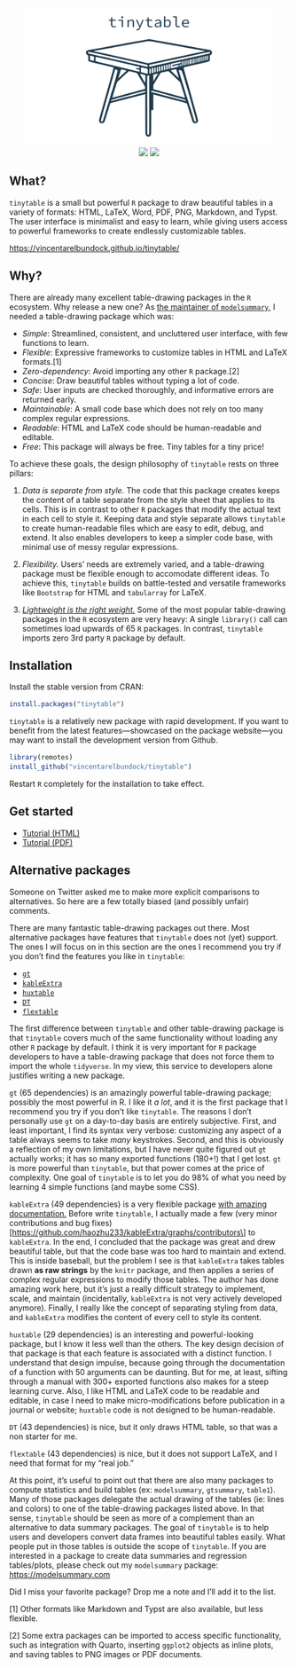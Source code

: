 

<p align="center">
<img src="man/figures/gallery/tinytable_gallery.gif" height = "250" class = "center">
<br> <!-- badges: start -->
<a href = "https://github.com/vincentarelbundock/tinytable/blob/main/LICENSE.md" target = "_blank"><img src="https://img.shields.io/badge/license-GPLv3-blue"></a>
<a href = "https://vincentarelbundock.github.io/tinytable/" target = "_blank"><img src="https://img.shields.io/static/v1?label=Website&message=Visit&color=blue"></a>
<!-- badges: end -->
</p>

## What?

`tinytable` is a small but powerful `R` package to draw beautiful tables
in a variety of formats: HTML, LaTeX, Word, PDF, PNG, Markdown, and
Typst. The user interface is minimalist and easy to learn, while giving
users access to powerful frameworks to create endlessly customizable
tables.

<https://vincentarelbundock.github.io/tinytable/>

## Why?

There are already many excellent table-drawing packages in the `R`
ecosystem. Why release a new one? As [the maintainer of
`modelsummary`](https://modelsummary.com), I needed a table-drawing
package which was:

-   *Simple*: Streamlined, consistent, and uncluttered user interface,
    with few functions to learn.
-   *Flexible*: Expressive frameworks to customize tables in HTML and
    LaTeX formats.[1]
-   *Zero-dependency*: Avoid importing any other `R` package.[2]
-   *Concise*: Draw beautiful tables without typing a lot of code.
-   *Safe*: User inputs are checked thoroughly, and informative errors
    are returned early.
-   *Maintainable*: A small code base which does not rely on too many
    complex regular expressions.
-   *Readable*: HTML and LaTeX code should be human-readable and
    editable.
-   *Free*: This package will always be free. Tiny tables for a tiny
    price!

To achieve these goals, the design philosophy of `tinytable` rests on
three pillars:

1.  *Data is separate from style.* The code that this package creates
    keeps the content of a table separate from the style sheet that
    applies to its cells. This is in contrast to other `R` packages that
    modify the actual text in each cell to style it. Keeping data and
    style separate allows `tinytable` to create human-readable files
    which are easy to edit, debug, and extend. It also enables
    developers to keep a simpler code base, with minimal use of messy
    regular expressions.

2.  *Flexibility.* Users’ needs are extremely varied, and a
    table-drawing package must be flexible enough to accomodate
    different ideas. To achieve this, `tinytable` builds on
    battle-tested and versatile frameworks like `Bootstrap` for HTML and
    `tabularray` for LaTeX.

3.  [*Lightweight is the right weight.*](https://www.tinyverse.org/)
    Some of the most popular table-drawing packages in the `R` ecosystem
    are very heavy: A single `library()` call can sometimes load upwards
    of 65 `R` packages. In contrast, `tinytable` imports zero 3rd party
    `R` package by default.

## Installation

Install the stable version from CRAN:

``` r
install.packages("tinytable")
```

`tinytable` is a relatively new package with rapid development. If you
want to benefit from the latest features—showcased on the package
website—you may want to install the development version from Github.

``` r
library(remotes)
install_github("vincentarelbundock/tinytable")
```

Restart `R` completely for the installation to take effect.

## Get started

-   [Tutorial
    (HTML)](https://vincentarelbundock.github.io/tinytable/vignettes/tutorial.html)
-   [Tutorial
    (PDF)](https://vincentarelbundock.github.io/tinytable/vignettes/tutorial.pdf)

## Alternative packages

Someone on Twitter asked me to make more explicit comparisons to
alternatives. So here are a few totally biased (and possibly unfair)
comments.

There are many fantastic table-drawing packages out there. Most
alternative packages have features that `tinytable` does not (yet)
support. The ones I will focus on in this section are the ones I
recommend you try if you don’t find the features you like in
`tinytable`:

-   [`gt`](https://gt.rstudio.com)
-   [`kableExtra`](https://haozhu233.github.io/kableExtra/)
-   [`huxtable`](https://hughjonesd.github.io/huxtable/)
-   [`DT`](https://rstudio.github.io/DT/)
-   [`flextable`](https://davidgohel.github.io/flextable/)

The first difference between `tinytable` and other table-drawing package
is that `tinytable` covers much of the same functionality without
loading any other `R` package by default. I think it is very important
for `R` package developers to have a table-drawing package that does not
force them to import the whole `tidyverse`. In my view, this service to
developers alone justifies writing a new package.

`gt` (65 dependencies) is an amazingly powerful table-drawing package;
possibly the most powerful in R. I like it *a lot*, and it is the first
package that I recommend you try if you don’t like `tinytable`. The
reasons I don’t personally use `gt` on a day-to-day basis are entirely
subjective. First, and least important, I find its syntax very verbose:
customizing any aspect of a table always seems to take *many*
keystrokes. Second, and this is obviously a reflection of my own
limitations, but I have never quite figured out `gt` actually works; it
has so many exported functions (180+!) that I get lost. `gt` is more
powerful than `tinytable`, but that power comes at the price of
complexity. One goal of `tinytable` is to let you do 98% of what you
need by learning 4 simple functions (and maybe some CSS).

`kableExtra` (49 dependencies) is a very flexible package [with amazing
documentation.](http://haozhu233.github.io/kableExtra/) Before write
`tinytable`, I actually made a few (very minor contributions and bug
fixes)\[https://github.com/haozhu233/kableExtra/graphs/contributors\] to
`kableExtra`. In the end, I concluded that the package was great and
drew beautiful table, but that the code base was too hard to maintain
and extend. This is inside baseball, but the problem I see is that
`kableExtra` takes tables drawn **as raw strings** by the `knitr`
package, and then applies a series of complex regular expressions to
modify those tables. The author has done amazing work here, but it’s
just a really difficult strategy to implement, scale, and maintain
(incidentally, `kableExtra` is not very actively developed anymore).
Finally, I really like the concept of separating styling from data, and
`kableExtra` modifies the content of every cell to style its content.

`huxtable` (29 dependencies) is an interesting and powerful-looking
package, but I know it less well than the others. The key design
decision of that package is that each feature is associated with a
distinct function. I understand that design impulse, because going
through the documentation of a function with 50 arguments can be
daunting. But for me, at least, sifting through a manual with 300+
exported functions also makes for a steep learning curve. Also, I like
HTML and LaTeX code to be readable and editable, in case I need to make
micro-modifications before publication in a journal or website;
`huxtable` code is not designed to be human-readable.

`DT` (43 dependencies) is nice, but it only draws HTML table, so that
was a non starter for me.

`flextable` (43 dependencies) is nice, but it does not support LaTeX,
and I need that format for my “real job.”

At this point, it’s useful to point out that there are also many
packages to compute statistics and build tables (ex: `modelsummary`,
`gtsummary`, `table1`). Many of those packages delegate the actual
drawing of the tables (ie: lines and colors) to one of the table-drawing
packages listed above. In that sense, `tinytable` should be seen as more
of a complement than an alternative to data summary packages. The goal
of `tinytable` is to help users and developers convert data frames into
beautiful tables easily. What people put in those tables is outside the
scope of `tinytable`. If you are interested in a package to create data
summaries and regression tables/plots, please check out my
`modelsummary` package: <https://modelsummary.com>

Did I miss your favorite package? Drop me a note and I’ll add it to the
list.

[1] Other formats like Markdown and Typst are also available, but less
flexible.

[2] Some extra packages can be imported to access specific
functionality, such as integration with Quarto, inserting `ggplot2`
objects as inline plots, and saving tables to PNG images or PDF
documents.
